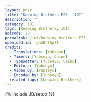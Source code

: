 ```yaml
---
layout: post
title: "Knowing Brothers E23 - IOI"
description: ""
category: IOI
tags: [Knowing Brothers, IOI]
episode: 23
permalink: /ioi/knowing-brothers-E23
openload-id: -ga2BrtSp7I
credits:
  - Translations: [Yubseyo]
  - Timers: [Yubseyo, Caino]
  - Typesetter: [Yubseyo, Caino]
  - Editors: [Yubseyo]
  - Video by: [Yubseyo]
  - Encoded by: [Yubseyo]
  related-tags: [Knowing Brothers]
---
```

{% include JB/setup %}

